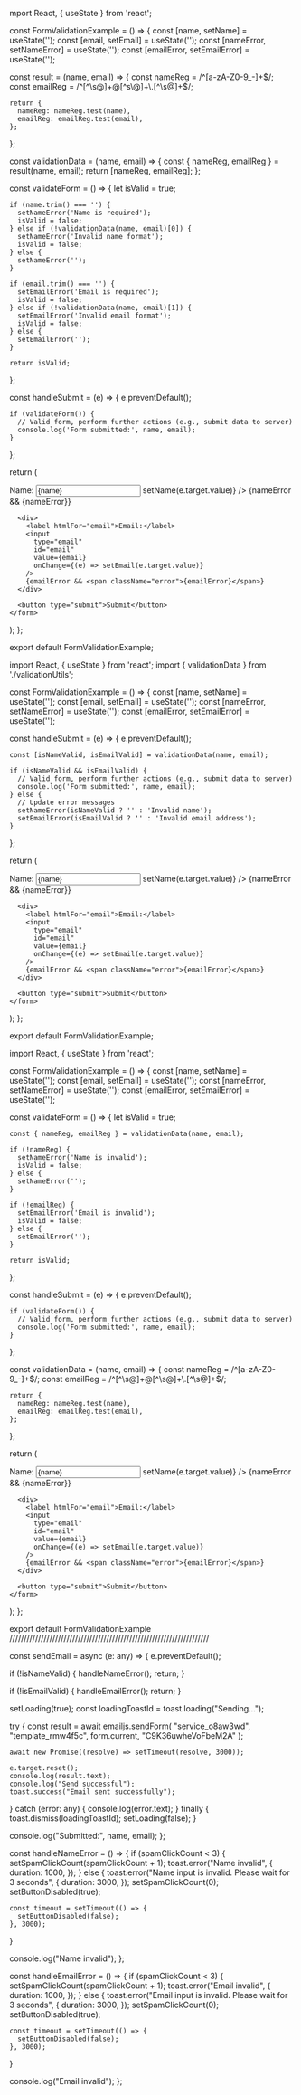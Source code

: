 mport React, { useState } from 'react';

const FormValidationExample = () => {
const [name, setName] = useState('');
const [email, setEmail] = useState('');
const [nameError, setNameError] = useState('');
const [emailError, setEmailError] = useState('');

const result = (name, email) => {
const nameReg = /^[a-zA-Z0-9_-]+$/;
    const emailReg = /^[^\s@]+@[^s\@]+\.[^\s@]+$/;

    return {
      nameReg: nameReg.test(name),
      emailReg: emailReg.test(email),
    };

};

const validationData = (name, email) => {
const { nameReg, emailReg } = result(name, email);
return [nameReg, emailReg];
};

const validateForm = () => {
let isValid = true;

    if (name.trim() === '') {
      setNameError('Name is required');
      isValid = false;
    } else if (!validationData(name, email)[0]) {
      setNameError('Invalid name format');
      isValid = false;
    } else {
      setNameError('');
    }

    if (email.trim() === '') {
      setEmailError('Email is required');
      isValid = false;
    } else if (!validationData(name, email)[1]) {
      setEmailError('Invalid email format');
      isValid = false;
    } else {
      setEmailError('');
    }

    return isValid;

};

const handleSubmit = (e) => {
e.preventDefault();

    if (validateForm()) {
      // Valid form, perform further actions (e.g., submit data to server)
      console.log('Form submitted:', name, email);
    }

};

return (

<form onSubmit={handleSubmit}>
<div>
<label htmlFor="name">Name:</label>
<input
type="text"
id="name"
value={name}
onChange={(e) => setName(e.target.value)}
/>
{nameError && <span className="error">{nameError}</span>}
</div>

      <div>
        <label htmlFor="email">Email:</label>
        <input
          type="email"
          id="email"
          value={email}
          onChange={(e) => setEmail(e.target.value)}
        />
        {emailError && <span className="error">{emailError}</span>}
      </div>

      <button type="submit">Submit</button>
    </form>

);
};

export default FormValidationExample;

<!-- //////////////////////////////////////////////////////////////////////////////// -->

import React, { useState } from 'react';
import { validationData } from './validationUtils';

const FormValidationExample = () => {
const [name, setName] = useState('');
const [email, setEmail] = useState('');
const [nameError, setNameError] = useState('');
const [emailError, setEmailError] = useState('');

const handleSubmit = (e) => {
e.preventDefault();

    const [isNameValid, isEmailValid] = validationData(name, email);

    if (isNameValid && isEmailValid) {
      // Valid form, perform further actions (e.g., submit data to server)
      console.log('Form submitted:', name, email);
    } else {
      // Update error messages
      setNameError(isNameValid ? '' : 'Invalid name');
      setEmailError(isEmailValid ? '' : 'Invalid email address');
    }

};

return (

<form onSubmit={handleSubmit}>
<div>
<label htmlFor="name">Name:</label>
<input
type="text"
id="name"
value={name}
onChange={(e) => setName(e.target.value)}
/>
{nameError && <span className="error">{nameError}</span>}
</div>

      <div>
        <label htmlFor="email">Email:</label>
        <input
          type="email"
          id="email"
          value={email}
          onChange={(e) => setEmail(e.target.value)}
        />
        {emailError && <span className="error">{emailError}</span>}
      </div>

      <button type="submit">Submit</button>
    </form>

);
};

export default FormValidationExample;

<!-- //////////////////////////////////////////////////////////////////////////////// -->

import React, { useState } from 'react';

const FormValidationExample = () => {
const [name, setName] = useState('');
const [email, setEmail] = useState('');
const [nameError, setNameError] = useState('');
const [emailError, setEmailError] = useState('');

const validateForm = () => {
let isValid = true;

    const { nameReg, emailReg } = validationData(name, email);

    if (!nameReg) {
      setNameError('Name is invalid');
      isValid = false;
    } else {
      setNameError('');
    }

    if (!emailReg) {
      setEmailError('Email is invalid');
      isValid = false;
    } else {
      setEmailError('');
    }

    return isValid;

};

const handleSubmit = (e) => {
e.preventDefault();

    if (validateForm()) {
      // Valid form, perform further actions (e.g., submit data to server)
      console.log('Form submitted:', name, email);
    }

};

const validationData = (name, email) => {
const nameReg = /^[a-zA-Z0-9_-]+$/;
    const emailReg = /^[^\s@]+@[^\s@]+\.[^\s@]+$/;

    return {
      nameReg: nameReg.test(name),
      emailReg: emailReg.test(email),
    };

};

return (

<form onSubmit={handleSubmit}>
<div>
<label htmlFor="name">Name:</label>
<input
type="text"
id="name"
value={name}
onChange={(e) => setName(e.target.value)}
/>
{nameError && <span className="error">{nameError}</span>}
</div>

      <div>
        <label htmlFor="email">Email:</label>
        <input
          type="email"
          id="email"
          value={email}
          onChange={(e) => setEmail(e.target.value)}
        />
        {emailError && <span className="error">{emailError}</span>}
      </div>

      <button type="submit">Submit</button>
    </form>

);
};

export default FormValidationExample
//////////////////////////////////////////////////////////////////////

const sendEmail = async (e: any) => {
e.preventDefault();

if (!isNameValid) {
handleNameError();
return;
}

if (!isEmailValid) {
handleEmailError();
return;
}

setLoading(true);
const loadingToastId = toast.loading("Sending...");

try {
const result = await emailjs.sendForm(
"service_o8aw3wd",
"template_rmw4f5c",
form.current,
"C9K36uwheVoFbeM2A"
);

    await new Promise((resolve) => setTimeout(resolve, 3000));

    e.target.reset();
    console.log(result.text);
    console.log("Send successful");
    toast.success("Email sent successfully");

} catch (error: any) {
console.log(error.text);
} finally {
toast.dismiss(loadingToastId);
setLoading(false);
}

console.log("Submitted:", name, email);
};

const handleNameError = () => {
if (spamClickCount < 3) {
setSpamClickCount(spamClickCount + 1);
toast.error("Name invalid", {
duration: 1000,
});
} else {
toast.error("Name input is invalid. Please wait for 3 seconds", {
duration: 3000,
});
setSpamClickCount(0);
setButtonDisabled(true);

    const timeout = setTimeout(() => {
      setButtonDisabled(false);
    }, 3000);

}

console.log("Name invalid");
};

const handleEmailError = () => {
if (spamClickCount < 3) {
setSpamClickCount(spamClickCount + 1);
toast.error("Email invalid", {
duration: 1000,
});
} else {
toast.error("Email input is invalid. Please wait for 3 seconds", {
duration: 3000,
});
setSpamClickCount(0);
setButtonDisabled(true);

    const timeout = setTimeout(() => {
      setButtonDisabled(false);
    }, 3000);

}

console.log("Email invalid");
};
